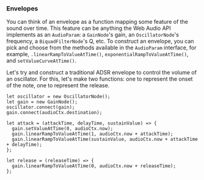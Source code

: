 ### Envelopes

You can think of an envelope as a function mapping some feature of the sound
over time.  This feature can be anything the Web Audio API implements as an
`AudioParam`: a `GainNode`'s gain, an `OscillatorNode`'s frequency, a
`BiquadFilterNode`'s Q, etc.  To construct an envelope, you can pick and choose
from the methods available in the `AudioParam` interface, for example,
`.linearRampToValueAtTime()`, `exponentialRampToValueAtTime()`, and
`setValueCurveAtTime()`.

Let's try and construct a traditional ADSR envelope to control the volume of an
oscillator.  For this, let's make two functions: one to represent the onset of
the note, one to represent the release.

	let oscillator = new OscillatorNode();
	let gain = new GainNode();
	oscillator.connect(gain);
	gain.connect(audioCtx.destination);

	let attack = (attackTime, delayTime, sustainValue) => {
	  gain.setValueAtTime(0, audioCtx.now);
	  gain.linearRampToValueAtTime(1, audioCtx.now + attackTime);
	  gain.linearRampToValueAtTime(sustainValue, audioCtx.now + attackTime + delayTime);
	};

	let release = (releaseTime) => {
	  gain.linearRampToValueAtTime(0, audioCtx.now + releaseTime);
	};
